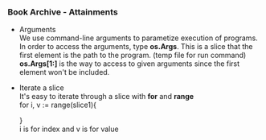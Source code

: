     
    
   ### Book Archive - Attainments

- Arguments           
We use command-line arguments to parametize execution of programs. In order to access the arguments, type **os.Args**. This is a slice that the first element is the path to the program. (temp file for run command) **os.Args[1:]** is the way to access to given arguments since the first element won't be included.        
         
- Iterate a slice              
It's easy to iterate through a slice with **for** and **range**         
    for i, v := range(slice1){       
       
    }      
i is for index and v is for value    
